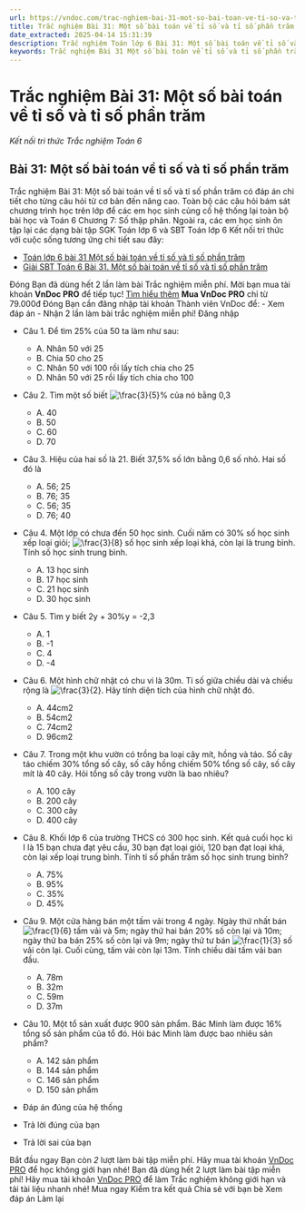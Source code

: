 ```yaml
---
url: https://vndoc.com/trac-nghiem-bai-31-mot-so-bai-toan-ve-ti-so-va-ti-so-phan-tram-272859
title: Trắc nghiệm Bài 31: Một số bài toán về tỉ số và tỉ số phần trăm - Kết nối tri thức Trắc nghiệm Toán 6 - VnDoc.com
date_extracted: 2025-04-14 15:31:39
description: Trắc nghiệm Toán lớp 6 Bài 31: Một số bài toán về tỉ số và tỉ số phần trăm sách Kết nối tri thức với cuộc sống. Mời các bạn cùng tham khảo chi tiết.
keywords: Trắc nghiệm Bài 31 Một số bài toán về tỉ số và tỉ số phần trăm,Bài 31 Một số bài toán về tỉ số và tỉ số phần trăm,Trắc nghiệm Toán 6,trắc nghiệm toán lớp 6,câu hỏi trắc nghiệm toán 6,toán lớp 6 kết nối tri thức với cuộc sống,luyện giải Bài 31 Một số bài toán về tỉ số và tỉ số phần trăm,Một số bài toán về tỉ số và tỉ số phần trăm
---
```


# Trắc nghiệm Bài 31: Một số bài toán về tỉ số và tỉ số phần trăm
 _Kết nối tri thức Trắc nghiệm Toán 6_
## **Bài 31: Một số bài toán về tỉ số và tỉ số phần trăm**
Trắc nghiệm Bài 31: Một số bài toán về tỉ số và tỉ số phần trăm có đáp án chi tiết cho từng câu hỏi từ cơ bản đến nâng cao. Toàn bộ các câu hỏi bám sát chương trình học trên lớp để các em học sinh củng cố hệ thống lại toàn bộ bài học và Toán 6 Chương 7: Số thập phân.
Ngoài ra, các em học sinh ôn tập lại các dạng bài tập SGK Toán lớp 6 và SBT Toán lớp 6 Kết nối tri thức với cuộc sống tương ứng chi tiết sau đây:
  * [Toán lớp 6 bài 31 Một số bài toán về tỉ số và tỉ số phần trăm ](<https://vndoc.com/toan-lop-6-bai-31-mot-so-bai-toan-ve-ti-so-va-ti-so-phan-tram-244702>)
  * [Giải SBT Toán 6 Bài 31. Một số bài toán về tỉ số và tỉ số phần trăm](<https://vndoc.com/giai-sbt-toan-6-bai-31-mot-so-bai-toan-ve-ti-so-va-ti-so-phan-tram-271031>)

Đóng
Bạn đã dùng hết 2 lần làm bài Trắc nghiệm miễn phí. Mời bạn mua tài khoản **VnDoc PRO** để tiếp tục\! [Tìm hiểu thêm](</pro>)
**Mua VnDoc PRO** chỉ từ 79.000đ
Đóng
Bạn cần đăng nhập tài khoản Thành viên VnDoc để:
\- Xem đáp án
\- Nhận 2 lần làm bài trắc nghiệm miễn phí\!
Đăng nhập 
  * Câu 1.
Để tìm 25% của 50 ta làm như sau:
    * A. Nhân 50 với 25
    * B. Chia 50 cho 25
    * C. Nhân 50 với 100 rồi lấy tích chia cho 25
    * D. Nhân 50 với 25 rồi lấy tích chia cho 100
  * Câu 2.
Tìm một số biết ![\\frac{3}{5}](https://tex.vdoc.vn?tex=%5Cfrac%7B3%7D%7B5%7D)% của nó bằng 0,3
    * A. 40
    * B. 50
    * C. 60
    * D. 70
  * Câu 3.
Hiệu của hai số là 21. Biết 37,5% số lớn bằng 0,6 số nhỏ. Hai số đó là
    * A. 56; 25
    * B. 76; 35
    * C. 56; 35
    * D. 76; 40
  * Câu 4.
Một lớp có chưa đến 50 học sinh. Cuối năm có 30% số học sinh xếp loại giỏi; ![\\frac{3}{8}](https://tex.vdoc.vn?tex=%5Cfrac%7B3%7D%7B8%7D) số học sinh xếp loại khá, còn lại là trung bình. Tính số học sinh trung bình.
    * A. 13 học sinh
    * B. 17 học sinh
    * C. 21 học sinh
    * D. 30 học sinh
  * Câu 5.
Tìm y biết 2y + 30%y = -2,3
    * A. 1
    * B. -1
    * C. 4
    * D. -4
  * Câu 6.
Một hình chữ nhật có chu vi là 30m. Tỉ số giữa chiều dài và chiều rộng là ![\\frac{3}{2}](https://tex.vdoc.vn?tex=%5Cfrac%7B3%7D%7B2%7D). Hãy tính diện tích của hình chữ nhật đó.
    * A. 44cm2
    * B. 54cm2
    * C. 74cm2
    * D. 96cm2
  * Câu 7.
Trong một khu vườn có trồng ba loại cây mít, hồng và táo. Số cây táo chiếm 30% tổng số cây, số cây hồng chiếm 50% tổng số cây, số cây mít là 40 cây. Hỏi tổng số cây trong vườn là bao nhiêu?
    * A. 100 cây
    * B. 200 cây
    * C. 300 cây
    * D. 400 cây
  * Câu 8.
Khối lớp 6 của trường THCS có 300 học sinh. Kết quả cuối học kì I là 15 bạn chưa đạt yêu cầu, 30 bạn đạt loại giỏi, 120 bạn đạt loại khá, còn lại xếp loại trung bình. Tính tỉ số phần trăm số học sinh trung bình?
    * A. 75%
    * B. 95%
    * C. 35%
    * D. 45%
  * Câu 9.
Một cửa hàng bán một tấm vải trong 4 ngày. Ngày thứ nhất bán ![\\frac{1}{6}](https://tex.vdoc.vn?tex=%5Cfrac%7B1%7D%7B6%7D) tấm vải và 5m; ngày thứ hai bán 20% số còn lại và 10m; ngày thứ ba bán 25% số còn lại và 9m; ngày thứ tư bán ![\\frac{1}{3}](https://tex.vdoc.vn?tex=%5Cfrac%7B1%7D%7B3%7D) số vải còn lại. Cuối cùng, tấm vải còn lại 13m. Tính chiều dài tấm vải ban đầu.
    * A. 78m
    * B. 32m
    * C. 59m
    * D. 37m
  * Câu 10.
Một tổ sản xuất được 900 sản phẩm. Bác Minh làm được 16% tổng số sản phẩm của tổ đó. Hỏi bác Minh làm được bao nhiêu sản phẩm?
    * A. 142 sản phẩm
    * B. 144 sản phẩm
    * C. 146 sản phẩm
    * D. 150 sản phẩm

  * Đáp án đúng của hệ thống
  * Trả lời đúng của bạn
  * Trả lời sai của bạn

Bắt đầu ngay
Bạn còn _2_ lượt làm bài tập miễn phí. Hãy mua tài khoản [VnDoc PRO](</pro>) để học không giới hạn nhé\!  Bạn đã dùng hết 2 lượt làm bài tập miễn phí\! Hãy mua tài khoản [VnDoc PRO](</pro>) để làm Trắc nghiệm không giới hạn và tải tài liệu nhanh nhé\!  Mua ngay
Kiểm tra kết quả Chia sẻ với bạn bè Xem đáp án Làm lại
